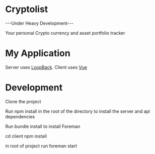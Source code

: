 # Cryptolist

---Under Heavy Development---

Your personal Crypto currency and asset portfolio tracker

# My Application

Server uses [LoopBack](http://loopback.io).
Client uses [Vue](https://vuejs.org)

# Development

Clone the project

Run npm install in the root of the directory to install the server and api dependencies

Run bundle install to install Foreman

cd client
npm install

in root of project run 
foreman start
